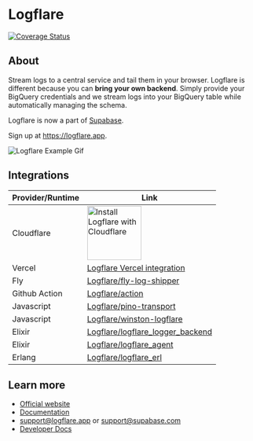 # Logflare

[![Coverage Status](https://coveralls.io/repos/github/Logflare/logflare/badge.svg?branch=ziinc/anl-658-add-coveralls-to-logflarelogflare)](https://coveralls.io/github/Logflare/logflare?branch=ziinc/anl-658-add-coveralls-to-logflarelogflare)

## About

Stream logs to a central service and tail them in your browser. Logflare is different because you can **bring your own backend**. Simply provide your BigQuery credentials and we stream logs into your BigQuery table while automatically managing the schema.

Logflare is now a part of [Supabase](https://github.com/supabase/supabase).

Sign up at https://logflare.app.

![Logflare Example Gif](https://logflare.app/images/logflare-example.gif)

## Integrations

| Provider/Runtime | Link                                                                                                                                                                                           |
| ---------------- | ---------------------------------------------------------------------------------------------------------------------------------------------------------------------------------------------- |
| Cloudflare       | <a href="https://www.cloudflareapps.com/apps/logflare"><img src="https://install.cloudflareapps.com/install-button.png" alt="Install Logflare with Cloudflare" border="0" width="110"></a> |
| Vercel           | [Logflare Vercel integration](https://vercel.com/integrations/logflare)                                                                                                                        |
| Fly              | [Logflare/fly-log-shipper](https://github.com/Logflare/fly-log-shipper)                                                                                                                        |
| Github Action    | [Logflare/action](https://github.com/Logflare/action)                                                                                                                                          |
| Javascript       | [Logflare/pino-transport](https://github.com/Logflare/pino-logflare)                                                                                                                           |
| Javascript       | [Logflare/winston-logflare](https://github.com/Logflare/winston-logflare)                                                                                                                      |
| Elixir           | [Logflare/logflare_logger_backend](https://github.com/Logflare/logflare_logger_backend)                                                                                                        |
| Elixir           | [Logflare/logflare_agent](https://github.com/Logflare/logflare_agent)                                                                                                                          |
| Erlang           | [Logflare/logflare_erl](https://github.com/Logflare/logflare_erl)                                                                                                                              |

## Learn more

- [Official website](https://logflare.app)
- [Documentation](https://docs.logflare.app)
- <support@logflare.app> or <support@supabase.com>
- [Developer Docs](./DEVELOPMENT.md)
